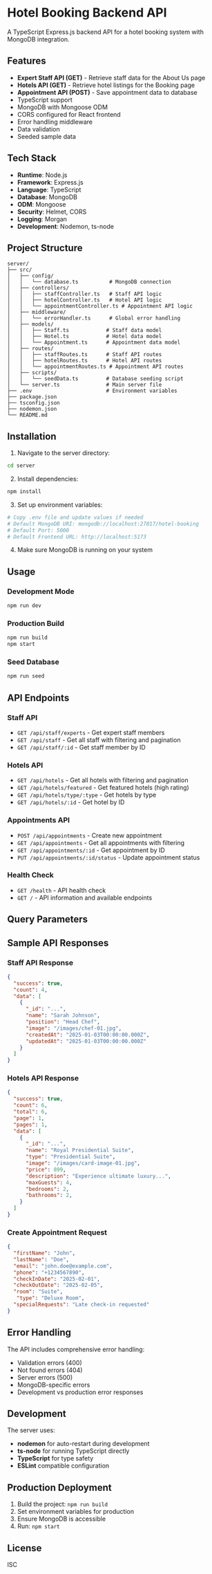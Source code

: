 # Hotel Booking Backend API

A TypeScript Express.js backend API for a hotel booking system with MongoDB integration.

## Features

- **Expert Staff API (GET)** - Retrieve staff data for the About Us page
- **Hotels API (GET)** - Retrieve hotel listings for the Booking page
- **Appointment API (POST)** - Save appointment data to database
- TypeScript support
- MongoDB with Mongoose ODM
- CORS configured for React frontend
- Error handling middleware
- Data validation
- Seeded sample data

## Tech Stack

- **Runtime**: Node.js
- **Framework**: Express.js
- **Language**: TypeScript
- **Database**: MongoDB
- **ODM**: Mongoose
- **Security**: Helmet, CORS
- **Logging**: Morgan
- **Development**: Nodemon, ts-node

## Project Structure

```
server/
├── src/
│   ├── config/
│   │   └── database.ts          # MongoDB connection
│   ├── controllers/
│   │   ├── staffController.ts   # Staff API logic
│   │   ├── hotelController.ts   # Hotel API logic
│   │   └── appointmentController.ts # Appointment API logic
│   ├── middleware/
│   │   └── errorHandler.ts      # Global error handling
│   ├── models/
│   │   ├── Staff.ts            # Staff data model
│   │   ├── Hotel.ts            # Hotel data model
│   │   └── Appointment.ts      # Appointment data model
│   ├── routes/
│   │   ├── staffRoutes.ts      # Staff API routes
│   │   ├── hotelRoutes.ts      # Hotel API routes
│   │   └── appointmentRoutes.ts # Appointment API routes
│   ├── scripts/
│   │   └── seedData.ts         # Database seeding script
│   └── server.ts               # Main server file
├── .env                        # Environment variables
├── package.json
├── tsconfig.json
├── nodemon.json
└── README.md
```

## Installation

1. Navigate to the server directory:
```bash
cd server
```

2. Install dependencies:
```bash
npm install
```

3. Set up environment variables:
```bash
# Copy .env file and update values if needed
# Default MongoDB URI: mongodb://localhost:27017/hotel-booking
# Default Port: 5000
# Default Frontend URL: http://localhost:5173
```

4. Make sure MongoDB is running on your system

## Usage

### Development Mode
```bash
npm run dev
```

### Production Build
```bash
npm run build
npm start
```

### Seed Database
```bash
npm run seed
```

## API Endpoints

### Staff API
- `GET /api/staff/experts` - Get expert staff members
- `GET /api/staff` - Get all staff with filtering and pagination
- `GET /api/staff/:id` - Get staff member by ID

### Hotels API
- `GET /api/hotels` - Get all hotels with filtering and pagination
- `GET /api/hotels/featured` - Get featured hotels (high rating)
- `GET /api/hotels/type/:type` - Get hotels by type
- `GET /api/hotels/:id` - Get hotel by ID

### Appointments API
- `POST /api/appointments` - Create new appointment
- `GET /api/appointments` - Get all appointments with filtering
- `GET /api/appointments/:id` - Get appointment by ID
- `PUT /api/appointments/:id/status` - Update appointment status

### Health Check
- `GET /health` - API health check
- `GET /` - API information and available endpoints

## Query Parameters

## Sample API Responses

### Staff API Response
```json
{
  "success": true,
  "count": 4,
  "data": [
    {
      "_id": "...",
      "name": "Sarah Johnson",
      "position": "Head Chef",
      "image": "/images/chef-01.jpg",
      "createdAt": "2025-01-03T00:00:00.000Z",
      "updatedAt": "2025-01-03T00:00:00.000Z"
    }
  ]
}
```

### Hotels API Response
```json
{
  "success": true,
  "count": 6,
  "total": 6,
  "page": 1,
  "pages": 1,
  "data": [
    {
      "_id": "...",
      "name": "Royal Presidential Suite",
      "type": "Presidential Suite",
      "image": "/images/card-image-01.jpg",
      "price": 899,
      "description": "Experience ultimate luxury...",
      "maxGuests": 4,
      "bedrooms": 2,
      "bathrooms": 2,
    }
  ]
}
```

### Create Appointment Request
```json
{
  "firstName": "John",
  "lastName": "Doe",
  "email": "john.doe@example.com",
  "phone": "+1234567890",
  "checkInDate": "2025-02-01",
  "checkOutDate": "2025-02-05",
  "room": "Suite",
   "type": "Deluxe Room",
  "specialRequests": "Late check-in requested"
}
```

## Error Handling

The API includes comprehensive error handling:
- Validation errors (400)
- Not found errors (404)
- Server errors (500)
- MongoDB-specific errors
- Development vs production error responses


## Development

The server uses:
- **nodemon** for auto-restart during development
- **ts-node** for running TypeScript directly
- **TypeScript** for type safety
- **ESLint** compatible configuration

## Production Deployment

1. Build the project: `npm run build`
2. Set environment variables for production
3. Ensure MongoDB is accessible
4. Run: `npm start`

## License

ISC
